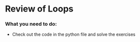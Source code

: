 # Review of Loops

### What you need to do:
- Check out the code in the python file and solve the exercises
